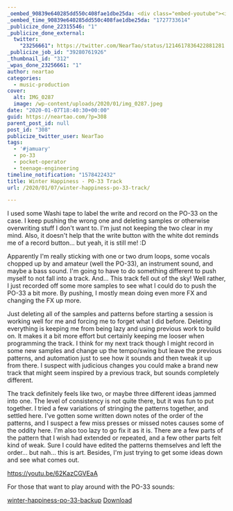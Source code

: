 ```yaml
---
_oembed_90839e640285dd550c408fae1dbe25da: <div class="embed-youtube"><iframe title="Winter Happiness - PO-33 Track" width="750" height="422" src="https://www.youtube.com/embed/62KazCGVEaA?feature=oembed" frameborder="0" allow="accelerometer; autoplay; clipboard-write; encrypted-media; gyroscope; picture-in-picture; web-share" referrerpolicy="strict-origin-when-cross-origin" allowfullscreen></iframe></div>
_oembed_time_90839e640285dd550c408fae1dbe25da: "1727733614"
_publicize_done_22315546: "1"
_publicize_done_external:
  twitter:
    "23256661": https://twitter.com/NearTao/status/1214617836422881281
_publicize_job_id: "39280761926"
_thumbnail_id: "312"
_wpas_done_23256661: "1"
author: neartao
categories:
  - music-production
cover:
  alt: IMG_0287
  image: /wp-content/uploads/2020/01/img_0287.jpeg
date: "2020-01-07T18:40:30+00:00"
guid: https://neartao.com/?p=308
parent_post_id: null
post_id: "308"
publicize_twitter_user: NearTao
tags:
  - '#jamuary'
  - po-33
  - pocket-operator
  - teenage-engineering
timeline_notification: "1578422432"
title: Winter Happiness - PO-33 Track
url: /2020/01/07/winter-happiness-po-33-track/

---
```

I used some Washi tape to label the write and record on the PO-33 on the case. I keep pushing the wrong one and deleting samples or otherwise overwriting stuff I don't want to. I'm just not keeping the two clear in my mind. Also, it doesn't help that the write button with the white dot reminds me of a record button... but yeah, it is still me! :D

Apparently I'm really sticking with one or two drum loops, some vocals chopped up by and amateur (well the PO-33), an instrument sound, and maybe a bass sound. I'm going to have to do something different to push myself to not fall into a track. And... This track fell out of the sky! Well rather, I just recorded off some more samples to see what I could do to push the PO-33 a bit more. By pushing, I mostly mean doing even more FX and changing the FX up more.

Just deleting all of the samples and patterns before starting a session is working well for me and forcing me to forget what I did before. Deleting everything is keeping me from being lazy and using previous work to build on. It makes it a bit more effort but certainly keeping me looser when programming the track. I think for my next track though I might record in some new samples and change up the tempo/swing but leave the previous patterns, and automation just to see how it sounds and then tweak it up from there. I suspect with judicious changes you could make a brand new track that might seem inspired by a previous track, but sounds completely different.

The track definitely feels like two, or maybe three different ideas jammed into one. The level of consistency is not quite there, but it was fun to put together. I tried a few variations of stringing the patterns together, and settled here. I've gotten some written down notes of the order of the patterns, and I suspect a few miss presses or missed notes causes some of the oddity here. I'm also too lazy to go fix it as it is. There are a few parts of the pattern that I wish had extended or repeated, and a few other parts felt kind of weak. Sure I could have edited the patterns themselves and left the order... but nah... this is art. Besides, I'm just trying to get some ideas down and see what comes out.

https://youtu.be/62KazCGVEaA

For those that want to play around with the PO-33 sounds:

[winter-happiness-po-33-backup](/wp-content/uploads/2020/01/winter-happiness-po-33-backup.zip) [Download](/wp-content/uploads/2020/01/winter-happiness-po-33-backup.zip)
